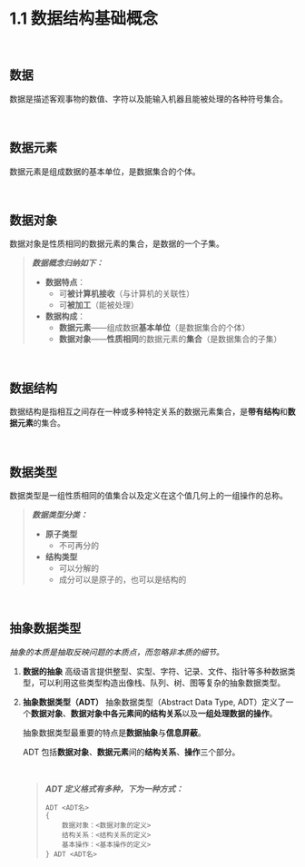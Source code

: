 # 1.1 数据结构基础概念

<br>

## 数据

数据是描述客观事物的数值、字符以及能输入机器且能被处理的各种符号集合。

<br>

## 数据元素

数据元素是组成数据的基本单位，是数据集合的个体。

<br>

## 数据对象

数据对象是性质相同的数据元素的集合，是数据的一个子集。

> **_数据概念归纳如下：_**
>
> - **数据特点**：
>   - 可**被计算机接收**（与计算机的关联性）
>   - 可**被加工**（能被处理）
> - **数据构成**：
>   - **数据元素**——组成数据**基本单位**（是数据集合的个体）
>   - **数据对象**——**性质相同**的数据元素的**集合**（是数据集合的子集）

<br>

## 数据结构

数据结构是指相互之间存在一种或多种特定关系的数据元素集合，是**带有结构**和**数据元素**的集合。

<br>

## 数据类型

数据类型是一组性质相同的值集合以及定义在这个值几何上的一组操作的总称。

> **_数据类型分类：_**
>
> - **原子类型**
>   - 不可再分的
> - **结构类型**
>   - 可以分解的
>   - 成分可以是原子的，也可以是结构的

<br>

## 抽象数据类型

_抽象的本质是抽取反映问题的本质点，而忽略非本质的细节。_

1. **数据的抽象**
   高级语言提供整型、实型、字符、记录、文件、指针等多种数据类型，可以利用这些类型构造出像栈、队列、树、图等复杂的抽象数据类型。

2. **抽象数据类型（ADT）**
   抽象数据类型（Abstract Data Type, ADT）定义了一个**数据对象**、**数据对象中各元素间的结构关系**以及**一组处理数据的操作**。

   抽象数据类型最重要的特点是**数据抽象**与**信息屏蔽**。

   ADT 包括**数据对象**、**数据元素**间的**结构关系**、**操作**三个部分。

   <br>

   > **_ADT 定义格式有多种，下为一种方式：_**
   >
   > ```
   > ADT <ADT名>
   > {
   >     数据对象：<数据对象的定义>
   >     结构关系：<结构关系的定义>
   >     基本操作：<基本操作的定义>
   > } ADT <ADT名>
   > ```
